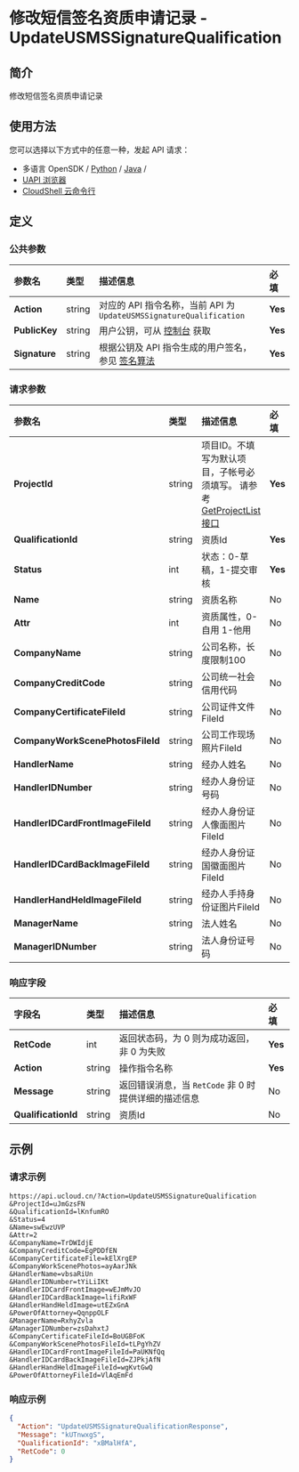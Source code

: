 # 修改短信签名资质申请记录 - UpdateUSMSSignatureQualification

## 简介

修改短信签名资质申请记录






## 使用方法

您可以选择以下方式中的任意一种，发起 API 请求：
- 多语言 OpenSDK / [Python](https://github.com/ucloud/ucloud-sdk-python3) / [Java](https://github.com/ucloud/ucloud-sdk-java) /
- [UAPI 浏览器](https://console.ucloud.cn/uapi/detail?id=UpdateUSMSSignatureQualification)
- [CloudShell 云命令行](https://shell.ucloud.cn/)


## 定义

### 公共参数

| 参数名 | 类型 | 描述信息 | 必填 |
|:---|:---|:---|:---|
| **Action**     | string  | 对应的 API 指令名称，当前 API 为 `UpdateUSMSSignatureQualification`                        | **Yes** |
| **PublicKey**  | string  | 用户公钥，可从 [控制台](https://console.ucloud.cn/uapi/apikey) 获取                                             | **Yes** |
| **Signature**  | string  | 根据公钥及 API 指令生成的用户签名，参见 [签名算法](api/summary/signature.md)  | **Yes** |

### 请求参数

| 参数名 | 类型 | 描述信息 | 必填 |
|:---|:---|:---|:---|
| **ProjectId** | string | 项目ID。不填写为默认项目，子帐号必须填写。 请参考[GetProjectList接口](https://docs.ucloud.cn/api/summary/get_project_list) |**Yes**|
| **QualificationId** | string | 资质Id |**Yes**|
| **Status** | int | 状态：0-草稿，1-提交审核 |**Yes**|
| **Name** | string | 资质名称 |No|
| **Attr** | int | 资质属性，0-自用 1-他用 |No|
| **CompanyName** | string | 公司名称，长度限制100 |No|
| **CompanyCreditCode** | string | 公司统一社会信用代码 |No|
| **CompanyCertificateFileId** | string | 公司证件文件FileId |No|
| **CompanyWorkScenePhotosFileId** | string | 公司工作现场照片FileId |No|
| **HandlerName** | string | 经办人姓名 |No|
| **HandlerIDNumber** | string | 经办人身份证号码 |No|
| **HandlerIDCardFrontImageFileId** | string | 经办人身份证人像面图片FileId |No|
| **HandlerIDCardBackImageFileId** | string | 经办人身份证国徽面图片FileId |No|
| **HandlerHandHeldImageFileId** | string | 经办人手持身份证图片FileId |No|
| **ManagerName** | string | 法人姓名 |No|
| **ManagerIDNumber** | string | 法人身份证号码 |No|

### 响应字段

| 字段名 | 类型 | 描述信息 | 必填 |
|:---|:---|:---|:---|
| **RetCode** | int | 返回状态码，为 0 则为成功返回，非 0 为失败 |**Yes**|
| **Action** | string | 操作指令名称 |**Yes**|
| **Message** | string | 返回错误消息，当 `RetCode` 非 0 时提供详细的描述信息 |No|
| **QualificationId** | string | 资质Id |No|




## 示例

### 请求示例
    
```
https://api.ucloud.cn/?Action=UpdateUSMSSignatureQualification
&ProjectId=uJmGzsFN
&QualificationId=lKnfumRO
&Status=4
&Name=swEwzUVP
&Attr=2
&CompanyName=TrDWIdjE
&CompanyCreditCode=EgPDDfEN
&CompanyCertificateFile=kElXrgEP
&CompanyWorkScenePhotos=ayAarJNk
&HandlerName=vbsaRiUn
&HandlerIDNumber=tYiLiIKt
&HandlerIDCardFrontImage=wEJmMvJO
&HandlerIDCardBackImage=lifiRxWF
&HandlerHandHeldImage=utEZxGnA
&PowerOfAttorney=QqnppOLF
&ManagerName=RxhyZvla
&ManagerIDNumber=zsDahxtJ
&CompanyCertificateFileId=BoUGBFoK
&CompanyWorkScenePhotosFileId=tLPgYhZV
&HandlerIDCardFrontImageFileId=PaUKNfQq
&HandlerIDCardBackImageFileId=ZJPkjAfN
&HandlerHandHeldImageFileId=wgKvtGwQ
&PowerOfAttorneyFileId=VlAqEmFd
```

### 响应示例
    
```json
{
  "Action": "UpdateUSMSSignatureQualificationResponse",
  "Message": "kUTnwxgS",
  "QualificationId": "xBMalHfA",
  "RetCode": 0
}
```





